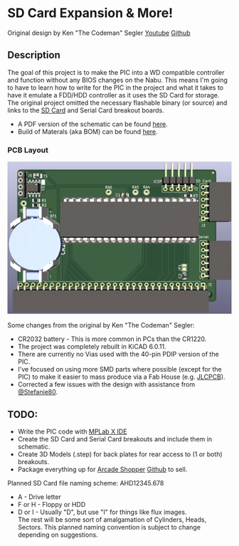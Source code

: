# SD Card Expansion & More!

Original design by Ken "The Codeman" Segler [Youtube](https://www.youtube.com/@kensegler) [Github](https://github.com/TheCodeman)

## Description

The goal of this project is to make the PIC into a WD compatible controller and function without any BIOS changes on the Nabu.  This means I'm going to have to learn how to write for the PIC in the project and what it takes to have it emulate a FDD/HDD controller as it uses the SD Card for storage.  The original project omitted the necessary flashable binary (or source) and links to the [SD Card](https://www.aliexpress.us/item/2251832622247273.html) and Serial Card breakout boards.

* A PDF version of the schematic can be found [here](Nabu-SD.pdf).
* Build of Materals (aka BOM) can be found [here](bom/ibom.html).

### PCB Layout

![SD Board Image](Nabu-SD.png "SD Card Expansion & More!")

Some changes from the original by Ken "The Codeman" Segler:
* CR2032 battery - This is more common in PCs than the CR1220.
* The project was completely rebuilt in KiCAD 6.0.11.
* There are currently no Vias used with the 40-pin PDIP version of the PIC.
* I've focused on using more SMD parts where possible (except for the PIC) to make it easier to mass produce via a Fab House (e.g. [JLCPCB](https://www.jlcpcb.com/)).
* Corrected a few issues with the design with assistance from [@Stefanie80](https://github.com/Stefanie80).

## TODO:

* Write the PIC code with [MPLab X IDE](https://www.microchip.com/en-us/tools-resources/develop/mplab-x-ide)
* Create the SD Card and Serial Card breakouts and include them in schematic.
* Create 3D Models (.step) for back plates for rear access to (1 or both) breakouts.
* Package everything up for [Arcade Shopper](https://www.arcadeshopper.com/) [Github](https://github.com/arcadeshopper) to sell.

Planned SD Card file naming scheme:  AHD12345.678
* A - Drive letter
* F or H - Floppy or HDD
* D or I - Usually "D", but use "I" for things like flux images.<br />
The rest will be some sort of amalgamation of Cylinders, Heads, Sectors.  This planned naming convention is subject to change depending on suggestions.


